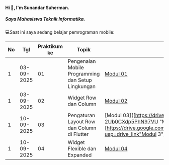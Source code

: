 #### Hi 👋, I'm Sunandar Suherman. 
##### Saya Mahasiswa Teknik Informatika.

💻Saat ini saya sedang belajar pemrograman mobile:

| No  | Tgl  | Praktikum ke  | Topik  | Laporan | Repository |
| ------------ | ------------ | ------------ | ------------ | ------------ | ------------ | 
|  1 | 03-09-2025  | 01  | Pengenalan Mobile Programming dan Setup Lingkungan  | [Modul 01](https://drive.google.com/drive/folders/1WxxMAe_yj1QMWNu-2Ub0CXdp5PhN97VU "Modul 01") | [Program](https://github.com/dickadty/modul1-mobile "Template laporan") |
|  1 | 03-09-2025  | 02  | 	Widget Row dan Column | [Modul 02](https://drive.google.com/drive/folders/1WxxMAe_yj1QMWNu-2Ub0CXdp5PhN97VU "Modul 02") | [Program](https://github.com/dickadty/modul1-mobile "Template laporan") |
|  1 | 10-09-2025  | 03  | 	Pengaturan Layout Row dan Column di Flutter| [Modul 03]([https://drive.google.com/drive/folders/1WxxMAe_yj1QMWNu-2Ub0CXdp5PhN97VU "Modul 03"][https://drive.google.com/file/d/187Ju8LFKgcdmONLrNKSPYYyGhlJiQGRs/view?usp=drive_link"Modul 3"] | [Program](https://github.com/230605110050-jpg/Modul3) |
|  1 | 10-09-2025  | 04  | 	Widget Flexible dan Expanded | [Modul 04](https://drive.google.com/drive/folders/1WxxMAe_yj1QMWNu-2Ub0CXdp5PhN97VU "Modul 04") | [Program](https://github.com/dickadty/modul1-mobile "Template laporan") |
